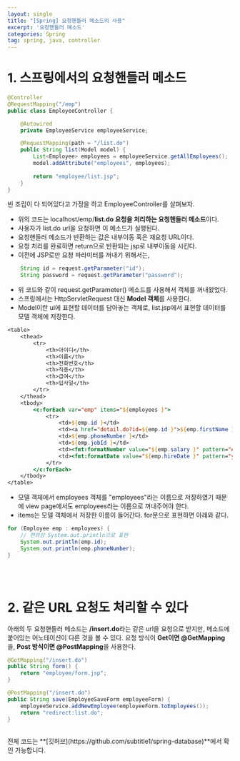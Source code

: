 ```yaml
---
layout: single
title: "[Spring] 요청핸들러 메소드의 사용"
excerpt: '요청핸들러 메소드'
categories: Spring
tag: spring, java, controller
---
```


# 1. 스프링에서의 요청핸들러 메소드
```java
@Controller
@RequestMapping("/emp")
public class EmployeeController {

	@Autowired
	private EmployeeService employeeService;

    @RequestMapping(path = "/list.do")
	public String list(Model model) {
		List<Employee> employees = employeeService.getAllEmployees();
		model.addAttribute("employees", employees);
		
		return "employee/list.jsp";
	}
}
```
빈 조립이 다 되어있다고 가정을 하고 EmployeeController를 살펴보자. <br>
- 위의 코드는 localhost/emp/**list.do 요청을 처리하는 요청핸들러 메소드**이다.
- 사용자가 list.do url을 요청하면 이 메소드가 실행된다.
- 요청핸들러 메소드가 반환하는 값은 내부이동 혹은 재요청 URL이다.
- 요청 처리를 완료하면 return으로 반환되는 jsp로 내부이동을 시킨다.
- 이전에 JSP로만 요청 파라미터를 꺼내기 위해서는,

```java
	String id = request.getParameter("id");
	String password = request.getParameter("password");
```

- 위 코드와 같이 request.getParameter() 메소드를 사용해서 객체를 꺼내왔었다.
- 스프링에서는 HttpServletRequest 대신 **Model 객체**를 사용한다.
- Model이란 ui에 표현할 데이터를 담아놓는 객체로, list.jsp에서 표현할 데이터를 모델 객체에 저장한다.

```jsp
<table>
    <thead>
        <tr>
            <th>아이디</th>
            <th>이름</th>
            <th>전화번호</th>
            <th>직종</th>
            <th>급여</th>
            <th>입사일</th>
        </tr>
    </thead>
    <tbody>
        <c:forEach var="emp" items="${employees }">
            <tr>
                <td>${emp.id }</td>
                <td><a href="detail.do?id=${emp.id }">${emp.firstName } ${emp.lastName }</a></td>
                <td>${emp.phoneNumber }</td>
                <td>${emp.jobId }</td>
                <td><fmt:formatNumber value="${emp.salary }" pattern="##,###"></fmt:formatNumber> 달러</td>
                <td><fmt:formatDate value="${emp.hireDate }" pattern="yyyy년 M월 d일"/></td>
            </tr>
        </c:forEach>
    </tbody>
</table>
```

- 모델 객체에서 employees 객체를 "employees"라는 이름으로 저장하였기 때문에 view page에서도 employees라는 이름으로 꺼내주어야 한다.
- items는 모델 객체에서 저장한 이름이 들어간다. for문으로 표현하면 아래와 같다.

```java
for (Employee emp : employees) {
    // 편의상 System.out.println으로 표현
    System.out.println(emp.id);
    System.out.println(emp.phoneNumber);
}
```

<br>
<br>

# 2. 같은 URL 요청도 처리할 수 있다
아래의 두 요청핸들러 메소드는 **/insert.do**라는 같은 url을 요청으로 받지만, 메소드에 붙어있는 어노테이션이 다른 것을 볼 수 있다. 요청 방식이 
**Get이면 @GetMapping**을, **Post 방식이면 @PostMapping**을 사용한다.

```java
@GetMapping("/insert.do")
public String form() {
    return "employee/form.jsp";
}

@PostMapping("/insert.do") 
public String save(EmployeeSaveForm employeeForm) {
    employeeService.addNewEmployee(employeeForm.toEmployees());
    return "redirect:list.do";
}
```

<br>
전체 코드는 **[깃허브](https://github.com/subtitle1/spring-database)**에서 확인 가능합니다.